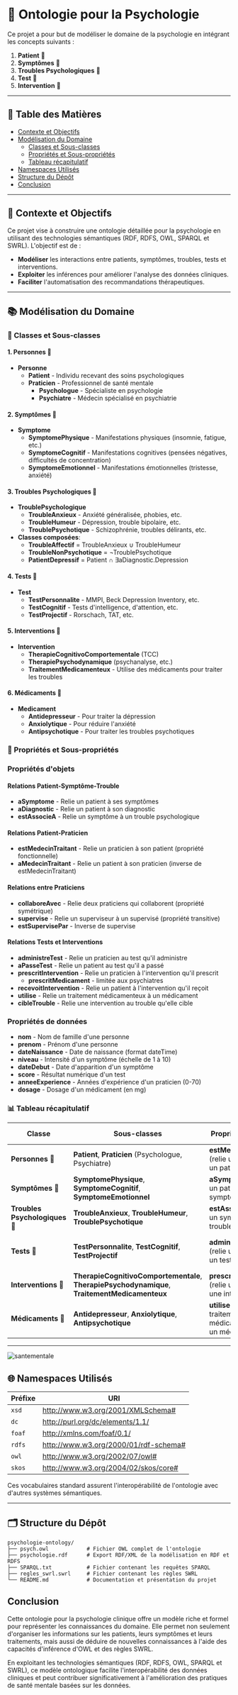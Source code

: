 # 🧠 Ontologie pour la Psychologie

Ce projet a pour but de modéliser le domaine de la psychologie en intégrant les concepts suivants :  
1. **Patient** 👤  
2. **Symptômes** 🤒  
3. **Troubles Psychologiques** 🧩  
4. **Test** 📝  
5. **Intervention** 💊  


---

## 📑 Table des Matières

- [Contexte et Objectifs](#contexte-et-objectifs)
- [Modélisation du Domaine](#modélisation-du-domaine)
  - [Classes et Sous-classes](#classes-et-sous-classes)
  - [Propriétés et Sous-propriétés](#propriétés-et-sous-propriétés)
  - [Tableau récapitulatif](#tableau-récapitulatif)
- [Namespaces Utilisés](#namespaces-utilisés)
- [Structure du Dépôt](#structure-du-dépôt)
- [Conclusion](#conclusion)

---

## 🎯 Contexte et Objectifs

Ce projet vise à construire une ontologie détaillée pour la psychologie en utilisant des technologies sémantiques (RDF, RDFS, OWL, SPARQL et SWRL). L'objectif est de :

- **Modéliser** les interactions entre patients, symptômes, troubles, tests et interventions.
- **Exploiter** les inférences pour améliorer l'analyse des données cliniques.
- **Faciliter** l'automatisation des recommandations thérapeutiques.

---

## 📚 Modélisation du Domaine

### 👥 Classes et Sous-classes

#### 1. Personnes 👤
- **Personne**
  - **Patient** - Individu recevant des soins psychologiques
  - **Praticien** - Professionnel de santé mentale
    - **Psychologue** - Spécialiste en psychologie 
    - **Psychiatre** - Médecin spécialisé en psychiatrie
#### 2. Symptômes 🤒
- **Symptome**
  - **SymptomePhysique** - Manifestations physiques (insomnie, fatigue, etc.)
  - **SymptomeCognitif** - Manifestations cognitives (pensées négatives, difficultés de concentration)
  - **SymptomeEmotionnel** - Manifestations émotionnelles (tristesse, anxiété)
#### 3. Troubles Psychologiques 🧩
- **TroublePsychologique**
  - **TroubleAnxieux** - Anxiété généralisée, phobies, etc.
  - **TroubleHumeur** - Dépression, trouble bipolaire, etc.
  - **TroublePsychotique** - Schizophrénie, troubles délirants, etc.
- **Classes composées**:
  - **TroubleAffectif** = TroubleAnxieux ∪ TroubleHumeur
  - **TroubleNonPsychotique** = ¬TroublePsychotique
  - **PatientDepressif** = Patient ∩ ∃aDiagnostic.Depression
#### 4. Tests 📝
- **Test**
  - **TestPersonnalite** - MMPI, Beck Depression Inventory, etc.
  - **TestCognitif** - Tests d'intelligence, d'attention, etc.
  - **TestProjectif** - Rorschach, TAT, etc.
#### 5. Interventions 💊
- **Intervention**
  - **TherapieCognitivoComportementale** (TCC)
  - **TherapiePsychodynamique** (psychanalyse, etc.)
  - **TraitementMedicamenteux** - Utilise des médicaments pour traiter les troubles
#### 6. Médicaments 💊
- **Medicament**
  - **Antidepresseur** - Pour traiter la dépression
  - **Anxiolytique** - Pour réduire l'anxiété
  - **Antipsychotique** - Pour traiter les troubles psychotiques

### 🔗 Propriétés et Sous-propriétés

### Propriétés d'objets
#### Relations Patient-Symptôme-Trouble
- **aSymptome** - Relie un patient à ses symptômes
- **aDiagnostic** - Relie un patient à son diagnostic
- **estAssocieA** - Relie un symptôme à un trouble psychologique

#### Relations Patient-Praticien
- **estMedecinTraitant** - Relie un praticien à son patient (propriété fonctionnelle)
- **aMedecinTraitant** - Relie un patient à son praticien (inverse de estMedecinTraitant)

#### Relations entre Praticiens
- **collaboreAvec** - Relie deux praticiens qui collaborent (propriété symétrique)
- **supervise** - Relie un superviseur à un supervisé (propriété transitive)
- **estSupervisePar** - Inverse de supervise

#### Relations Tests et Interventions
- **administreTest** - Relie un praticien au test qu'il administre
- **aPasseTest** - Relie un patient au test qu'il a passé
- **prescritIntervention** - Relie un praticien à l'intervention qu'il prescrit
   - **prescritMedicament** - limitée aux psychiatres
- **recevoitIntervention** - Relie un patient à l'intervention qu'il reçoit
- **utilise** - Relie un traitement médicamenteux à un médicament
- **cibleTrouble** - Relie une intervention au trouble qu'elle cible

### Propriétés de données

- **nom** - Nom de famille d'une personne
- **prenom** - Prénom d'une personne
- **dateNaissance** - Date de naissance (format dateTime)
- **niveau** - Intensité d'un symptôme (échelle de 1 à 10)
- **dateDebut** - Date d'apparition d'un symptôme
- **score** - Résultat numérique d'un test
- **anneeExperience** - Années d'expérience d'un praticien (0-70)
- **dosage** - Dosage d'un médicament (en mg)

### 📊 Tableau récapitulatif
| **Classe**                | **Sous-classes**                                                                 | **Propriétés d'objets**                                                              | **Propriétés de données**                                      |
|---------------------------|-----------------------------------------------------------------------------------|-------------------------------------------------------------------------------------|---------------------------------------------------------------|
| **Personnes 👤**           | **Patient**, **Praticien** (Psychologue, Psychiatre)                               | **estMedecinTraitant** (relie un praticien à un patient)                             | **nom**, **prenom**, **dateNaissance**                         |
| **Symptômes 🤒**           | **SymptomePhysique**, **SymptomeCognitif**, **SymptomeEmotionnel**                 | **aSymptome** (relie un patient à un symptôme)                                       | **niveau** (intensité), **dateDebut**                          |
| **Troubles Psychologiques 🧩** | **TroubleAnxieux**, **TroubleHumeur**, **TroublePsychotique**                      | **estAssocieA** (relie un symptôme à un trouble)                                     | **score** (résultat de test), **dateDebut**                    |
| **Tests 📝**               | **TestPersonnalite**, **TestCognitif**, **TestProjectif**                         | **administreTest** (relie un praticien à un test)                                   | **score** (résultat du test), **anneeExperience** (praticien)  |
| **Interventions 💊**       | **TherapieCognitivoComportementale**, **TherapiePsychodynamique**, **TraitementMedicamenteux** | **prescritIntervention** (relie un praticien à une intervention)                    | **dosage** (en mg)                                             |
| **Médicaments 💊**         | **Antidepresseur**, **Anxiolytique**, **Antipsychotique**                         | **utilise** (relie un traitement médicamenteux à un médicament)                      | **dosage** (en mg)                                             |



---

![santementale](https://github.com/user-attachments/assets/af1855ac-4b36-49db-8f18-c680c970bd45)


## 🌐 Namespaces Utilisés

| Préfixe | URI                                         |
|---------|---------------------------------------------|
| `xsd`   | http://www.w3.org/2001/XMLSchema#            |
| `dc`    | http://purl.org/dc/elements/1.1/             |
| `foaf`  | http://xmlns.com/foaf/0.1/                   |
| `rdfs`  | http://www.w3.org/2000/01/rdf-schema#         |
| `owl`   | http://www.w3.org/2002/07/owl#               |
| `skos`  | http://www.w3.org/2004/02/skos/core#          |

Ces vocabulaires standard assurent l'interopérabilité de l'ontologie avec d'autres systèmes sémantiques.

---

## 🗂 Structure du Dépôt

```plaintext
psychologie-ontology/
├── psych.owl            # Fichier OWL complet de l'ontologie
├── psychologie.rdf      # Export RDF/XML de la modélisation en RDF et RDFS
├── SPARQL.txt           # Fichier contenant les requêtes SPARQL
├── regles_swrl.swrl     # Fichier contenant les règles SWRL
└── README.md            # Documentation et présentation du projet

```
## Conclusion

Cette ontologie pour la psychologie clinique offre un modèle riche et formel pour représenter les connaissances du domaine. Elle permet non seulement d'organiser les informations sur les patients, leurs symptômes et leurs traitements, mais aussi de déduire de nouvelles connaissances à l'aide des capacités d'inférence d'OWL et des règles SWRL.

En exploitant les technologies sémantiques (RDF, RDFS, OWL, SPARQL et SWRL), ce modèle ontologique facilite l'interopérabilité des données cliniques et peut contribuer significativement à l'amélioration des pratiques de santé mentale basées sur les données.
